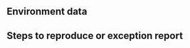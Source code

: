 <!--
Before submitting your bug report, please check for duplicates, and +1 the duplicate if you find one, adding additional details if you have any to add.

There are a few common issues that are commonly reported.

If there is an exception copying to/from the clipboard, it's probably the same as https://github.com/lzybkr/PSReadLine/issues/265

If there is an exception shortly after resizing the console, it's probably the same as https://github.com/lzybkr/PSReadLine/issues/292
-->

Environment data
----------------

<!-- provide the output of the following:
```powershell
& {
    "PS version: $($PSVersionTable.PSVersion)"
    $v = (Get-Module PSReadline).Version
    $m = Get-Content "$(Split-Path -Parent (Get-Module PSReadLine).Path)\PSReadLine.psd1" | Select-String "Prerelease = '(.*)'"
    if ($m) {
        $v = "$v-" + $m.Matches[0].Groups[1].Value
    }
    "PSReadline version: $v"
    if ($IsLinux -or $IsMacOS) {
        "os: $(uname -a)"
    } else {
        "os: $((dir $env:SystemRoot\System32\cmd.exe).VersionInfo.FileVersion)"
    }
    "PS file version: $((dir $pshome\p*[hl].exe).VersionInfo.FileVersion)"
}
```
-->

Steps to reproduce or exception report
--------------------------------------
